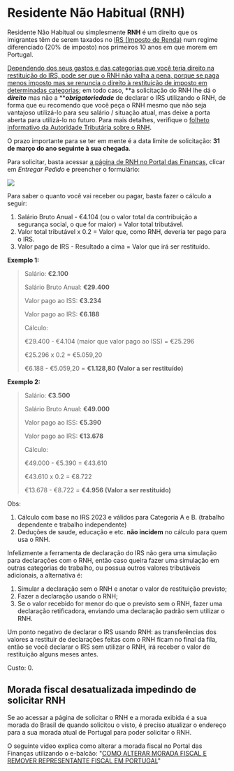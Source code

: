 # Residente Não Habitual (RNH)

Residente Não Habitual ou simplesmente **RNH** é um direito que os imigrantes têm de serem taxados no [IRS (Imposto de Renda)](https://github.com/nighto/brasil-portugal#irs) num regime diferenciado (20% de imposto) nos primeiros 10 anos em que morem em Portugal.

[Dependendo dos seus gastos e das categorias que você teria direito na restituição do IRS, pode ser que o RNH não valha a pena, porque se paga menos imposto mas se renuncia o direito à restituição de imposto em determinadas categorias](https://www.idealista.pt/news/financas/economia/2019/07/24/40368-residentes-nao-habituais-que-optam-por-taxa-especial-de-irs-de-20-perdem-deducoes); em todo caso, **a solicitação do RNH lhe dá o **_**direito**_** mas não a **_**obrigatoriedade**_ de declarar o IRS utilizando o RNH, de forma que eu recomendo que você peça o RNH mesmo que não seja vantajoso utilizá-lo para seu salário / situação atual, mas deixe a porta aberta para utilizá-lo no futuro. Para mais detalhes, verifique o [folheto informativo da Autoridade Tributária sobre o RNH](https://info.portaldasfinancas.gov.pt/pt/apoio\_contribuinte/Folhetos\_informativos/Documents/IRS\_RNH\_PT.pdf).

O prazo importante para se ter em mente é a data limite de solicitação: **31 de março do ano seguinte à sua chegada**.

Para solicitar, basta acessar [a página de RNH no Portal das Finanças](https://sitfiscal.portaldasfinancas.gov.pt/dados/residentenaohabitual), clicar em _Entregar Pedido_ e preencher o formulário:

![](https://user-images.githubusercontent.com/397851/105693652-e5301a00-5ef7-11eb-9fec-fd6a3f30d243.png)

Para saber o quanto você vai receber ou pagar, basta fazer o cálculo a seguir:

1. Salário Bruto Anual - €4.104 (ou o valor total da contribuição a segurança social, o que for maior) = Valor total tributável.
2. Valor total tributável x 0.2 = Valor que, como RNH, deveria ter pago para o IRS.
3. Valor pago de IRS - Resultado a cima = Valor que irá ser restituído.

**Exemplo 1:**

> Salário: **€2.100**
>
> Salário Bruto Anual: **€29.400**
>
> Valor pago ao ISS: **€3.234**
>
> Valor pago ao IRS: **€6.188**
>
> Cálculo:
>
> €29.400 - €4.104 (maior que valor pago ao ISS) = €25.296
>
> €25.296 x 0.2 = €5.059,20
>
> €6.188 - €5.059,20 = **€1.128,80 (Valor a ser restituído)**

**Exemplo 2:**

> Salário: **€3.500**
>
> Salário Bruto Anual: **€49.000**
>
> Valor pago ao ISS: **€5.390**
>
> Valor pago ao IRS: **€13.678**
>
> Cálculo:
>
> €49.000 - €5.390 = €43.610
>
> €43.610 x 0.2 = €8.722
>
> €13.678 - €8.722 = **€4.956 (Valor a ser restituído)**

Obs:
1. Cálculo com base no IRS 2023 e válidos para Categoria A e B. (trabalho dependente e trabalho independente)
2. Deduções de saude, educação e etc. **não incidem** no cálculo para quem usa o RNH.

Infelizmente a ferramenta de declaração do IRS não gera uma simulação para declarações com o RNH, então caso queira fazer uma simulação
em outras categorias de trabalho, ou possua outros valores tributáveis adicionais, a alternativa é:

1. Simular a declaração sem o RNH e anotar o valor de restituição previsto;
2. Fazer a declaração usando o RNH;
3. Se o valor recebido for menor do que o previsto sem o RNH, fazer uma declaração retificadora, enviando uma declaração padrão sem utilizar o RNH.

Um ponto negativo de declarar o IRS usando RNH: as transferências dos valores a restituir de declarações feitas com o RNH ficam no final da fila, então se você declarar o IRS sem utilizar o RNH, irá receber o valor de restituição alguns meses antes.

Custo: 0.

## Morada fiscal desatualizada impedindo de solicitar RNH

Se ao acessar a página de solicitar o RNH e a morada exibida é a sua morada do Brasil de quando solicitou o visto, é preciso atualizar o endereço para a sua morada atual de Portugal para poder solicitar o RNH.

O seguinte vídeo explica como alterar a morada fiscal no Portal das Finanças utilizando o e-balcão:
"[COMO ALTERAR MORADA FISCAL E REMOVER REPRESENTANTE FISCAL EM PORTUGAL](https://www.youtube.com/watch?v=ZhwFKPoyEbY)"
